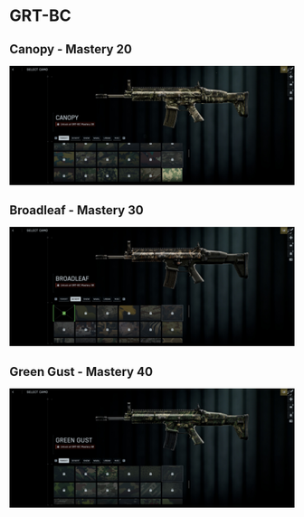 # GRT-BC

## Canopy - Mastery 20
![Canopy](Canopy.jpg)
## Broadleaf - Mastery 30
![Broadleaf](Broadleaf.jpg)
## Green Gust - Mastery 40
![Green Gust](Green_Gust.jpg)
